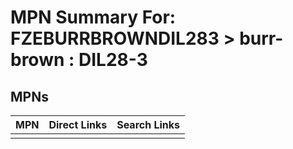 



# MPN Summary For: FZEBURRBROWNDIL283 > burr-brown : DIL28-3

## MPNs
  

|MPN|Direct Links|Search Links|
| :--- | :--- | :--- |
||||
